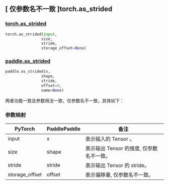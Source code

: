 ## [ 仅参数名不一致 ]torch.as_strided
### [torch.as_strided](https://pytorch.org/docs/stable/generated/torch.as_strided.html?highlight=as_strided#torch.as_strided)

```python
torch.as_strided(input,
                size,
                stride,
                storage_offset=None)
```

### [paddle.as_strided](https://www.paddlepaddle.org.cn/documentation/docs/zh/develop/api/paddle/as_strided_cn.html#as-strided)

```python
paddle.as_strided(x,
                shape,
                stride,
                offset=0,
                name=None)
```

两者功能一致且参数用法一致，仅参数名不一致，具体如下：
### 参数映射
| PyTorch       | PaddlePaddle | 备注                                                   |
| ------------- | ------------ | ------------------------------------------------------ |
| input          | x         | 表示输入的 Tensor 。                                     |
| size           | shape            | 表示输出 Tensor 的维度, 仅参数名不一致。               |
| stride           | stride            | 表示输出 Tensor 的 stride。               |
| storage_offset   | offset            | 表示偏移量, 仅参数名不一致。    |
